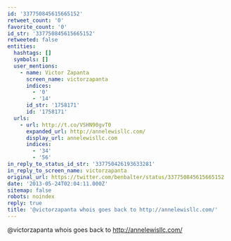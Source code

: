 ```yaml
---
id: '337750845615665152'
retweet_count: '0'
favorite_count: '0'
id_str: '337750845615665152'
retweeted: false
entities:
  hashtags: []
  symbols: []
  user_mentions:
    - name: Victor Zapanta
      screen_name: victorzapanta
      indices:
        - '0'
        - '14'
      id_str: '1758171'
      id: '1758171'
  urls:
    - url: http://t.co/VSHN90gvT0
      expanded_url: http://annelewisllc.com/
      display_url: annelewisllc.com
      indices:
        - '34'
        - '56'
in_reply_to_status_id_str: '337750426193633281'
in_reply_to_screen_name: victorzapanta
original_url: https://twitter.com/benbalter/status/337750845615665152
date: '2013-05-24T02:04:11.000Z'
sitemap: false
robots: noindex
reply: true
title: '@victorzapanta whois goes back to http://annelewisllc.com/'
---
```


@victorzapanta whois goes back to http://annelewisllc.com/